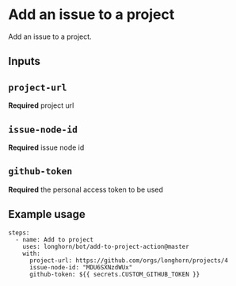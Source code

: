 # Add an issue to a project

Add an issue to a project.

## Inputs

## `project-url`

**Required** project url

## `issue-node-id`

**Required** issue node id

## `github-token`

**Required** the personal access token to be used

## Example usage
```
steps:
  - name: Add to project
    uses: longhorn/bot/add-to-project-action@master 
    with:
      project-url: https://github.com/orgs/longhorn/projects/4
      issue-node-id: "MDU6SXNzdWUx"
      github-token: ${{ secrets.CUSTOM_GITHUB_TOKEN }}
```
